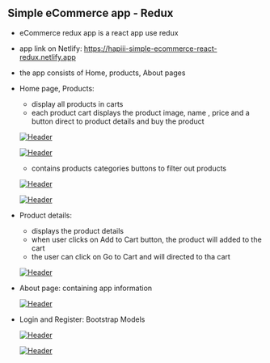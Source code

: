 ## Simple eCommerce app - Redux

* eCommerce redux app is a react app use redux

* app link on Netlify: https://hapiii-simple-ecommerce-react-redux.netlify.app

* the app consists of Home, products, About pages

 * Home page, Products: 
    - display all products in carts
    - each product cart displays the product image, name , price and a button direct to product details and buy the product

    [![Header](https://res.cloudinary.com/hapiii/image/upload/v1677696894/react-apps/o79gwribsgglhyzki2v0.png)](https://some-url.dev/)

    [![Header](https://res.cloudinary.com/hapiii/image/upload/v1677696891/react-apps/pu9ln1r2q61yi29facr7.png)](https://some-url.dev/)
    
    - contains products categories buttons to filter out products 

    [![Header](https://res.cloudinary.com/hapiii/image/upload/v1677696890/react-apps/ebeh2an3lqq2wrlgd2h3.png)](https://some-url.dev/)
 
    [![Header](https://res.cloudinary.com/hapiii/image/upload/v1677696890/react-apps/auzhkz426avry1xwthbt.png)](https://some-url.dev/)

* Product details: 
  - displays the product details
  - when user clicks on Add to Cart button, the product will added to the cart
  - the user can click on Go to Cart and will directed to tha cart  

  [![Header](https://res.cloudinary.com/hapiii/image/upload/v1677696890/react-apps/ckkqae5rkifnbaxtu9dh.png)](https://some-url.dev/)

* About page: containing app information

  [![Header](https://res.cloudinary.com/hapiii/image/upload/v1677696890/react-apps/sttxqg2480zxp2ysolpa.png)](https://some-url.dev/)

* Login and Register: Bootstrap Models

  [![Header](https://res.cloudinary.com/hapiii/image/upload/v1677696889/react-apps/p72xthdqgd3dekfd0wqv.png)](https://some-url.dev/)

  [![Header](https://res.cloudinary.com/hapiii/image/upload/v1677696890/react-apps/sldzq5s2mgvyktottmyz.png)](https://some-url.dev/)
